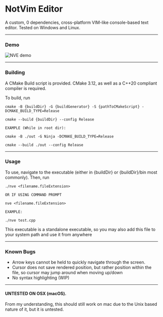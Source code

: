 # NotVim Editor

A custom, 0 dependencies, cross-platform VIM-like console-based text editor. Tested on Windows and Linux.
<hr>

### Demo

![NVE demo](https://github.com/user-attachments/assets/87a79a56-9151-4e79-af1d-8ef54c9c7c4a)

<hr>

### Building

A CMake Build script is provided. CMake 3.12, as well as a C++20 compliant compiler is required.

To build, run

	cmake -B {buildDir} -G {buildGenerator} -S {pathToCMakeScript} -DCMAKE_BUILD_TYPE=Release

	cmake --build {buildDir} --config Release

	EXAMPLE (While in root dir):

	cmake -B ./out -G Ninja -DCMAKE_BUILD_TYPE=Release

	cmake --build ./out --config Release

<hr>

### Usage

To use, navigate to the executable (either in {buildDir} or {buildDir}/bin most commonly). Then, run

	./nve <filename.fileExtension>

	OR IF USING COMMAND PROMPT

	nve <filename.fileExtension>

	EXAMPLE:

	./nve test.cpp

This executable is a standalone executable, so you may also add this file to your system path and use it from anywhere

<hr>

### Known Bugs

 - Arrow keys cannot be held to quickly navigate through the screen.
 - Cursor does not save rendered position, but rather position within the file, so cursor may jump around when moving up/down
 - No syntax highlighting (WIP)


<hr>

#### UNTESTED ON OSX (macOS). 
 
From my understanding, this should still work on mac due to the Unix based nature of it, but it is untested.